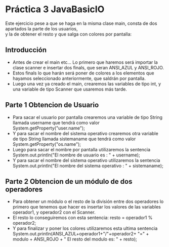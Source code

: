 # Práctica 3 JavaBasicIO
Este ejercicio pese a que se haga en la misma clase main, consta de dos apartados la parte de los usuarios, \
y la de obtener el resto y que salga con colores por pantalla: 
## Introducción
+ Antes de crear el main etc... Lo primero que haremos será importar la clase scanner e insertar dos finals, que seran ANSI_AZUL y ANSI_ROJO.
+ Estos finals lo que harán será poner de colores a los elementos que hayamos seleccionado anteriormente, que saldrán por pantalla.
+ Luego una vez ya creado el main, crearemos las variables de tipo int, y una variable de tipo Scanner que usaremos más tarde.
## Parte 1 Obtencion de Usuario
+ Para sacar el usuario por pantalla crearemos una variable de tipo String llamada username que tendrá como valor System.getProperty("user.name");
+ Y para sacar el nombre del sistema operativo crearemos otra variable de tipo String llamada sistemaname que tendrá como valor System.getProperty("os.name");
+ Luego para sacar el nombre por pantalla utilizaremos la sentencia System.out.println("El nombre de usuario es : " + username);
+ Y para sacar el nombre del sistema operativo utilizaremos la sentencia System.out.println("El nombre del sistema operativo : " + sistemaname);
## Parte 2 Obtencion de un módulo de dos operadores
+ Para obtener un módulo o el resto de la división entre dos operadores lo primero que tenemos que hacer es insertar los valores de las variables operador1, y operador2 con el Scanner.
+ El resto lo conseguiremos con esta sentencia: resto = operador1 % operador2;
+ Y para finalizar y poner los colores utilizaremos esta ultima sentencia System.out.println(ANSI_AZUL+operador1+"/"+operador2+ "=" + modulo + ANSI_ROJO + " El resto del modulo es: " + resto);
